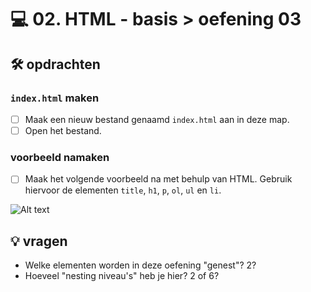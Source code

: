 # 💻 02. HTML - basis > oefening 03

## 🛠️ opdrachten

### `index.html` maken

- [ ] Maak een nieuw bestand genaamd `index.html` aan in deze map.
- [ ] Open het bestand.

### voorbeeld namaken

- [ ] Maak het volgende voorbeeld na met behulp van HTML. Gebruik hiervoor de elementen `title`, `h1`, `p`, `ol`, `ul` en `li`.

![Alt text](image.png)

## 💡 vragen

- Welke elementen worden in deze oefening "genest"? 2?
- Hoeveel "nesting niveau's" heb je hier? 2 of 6?
